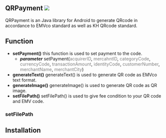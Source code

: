 ## QRPayment  [![](https://jitpack.io/v/Senior-Code/QRPayment.svg)](https://jitpack.io/#Senior-Code/QRPayment)
  QRPayment is an Java library for Android to generate QRcode in accordance to EMVco standard as well as KH QRcode standard.
## Function
  * **setPayment()** this function is used to set payment to the code.
    * ***parameter*** setPayment(<span style="color:grey">acquirerID</span>, <span style="color:grey">mercahntID</span>, <span style="color:grey">categoryCode</span>, <span style="color:grey">currencyCode</span>, <span style="color:grey">transactionAmount</span>, <span style="color:grey">identityCode</span>, <span style="color:grey">customerNumber</span>, <span style="color:grey">merchantName</span>, <span style="color:grey">merchantCity</span>)
  * **generateText()** generateText() is used to generate QR code as EMVco text format.
  * **generateImage()** generateImage() is used to generate QR code as QR image.
  * **setFilePath()** setFilePath() is used to give fee condition to your QR code and EMV code.
### setFilePath
## Installation
